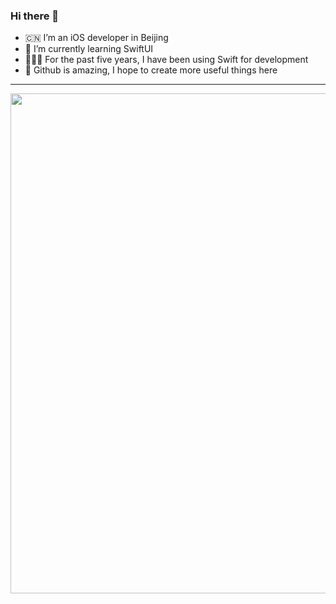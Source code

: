 ### Hi there 👋

- 🇨🇳 I’m an iOS developer in Beijing
- 🌱 I’m currently learning SwiftUI
- 👨🏻‍💻 For the past five years, I have been using Swift for development
- 🌟 Github is amazing, I hope to create more useful things here

---

<a href="https://github.com/wxxsw">
  <img width=800 src="https://github-profile-trophy.vercel.app/?username=wxxsw&column=7&theme=gruvbox&no-frame=true"/>
</a>
